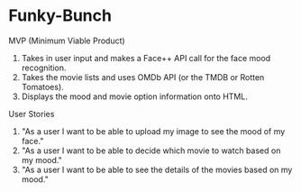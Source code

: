 # Funky-Bunch

MVP (Minimum Viable Product)
1. Takes in user input and makes a Face++ API call for the face mood recognition.
2. Takes the movie lists and uses OMDb API (or the TMDB or Rotten Tomatoes).
3. Displays the mood and movie option information onto HTML.

User Stories
1. "As a user I want to be able to upload my image to see the mood of my face."
2. "As a user I want to be able to decide which movie to watch based on my mood."
3. "As a user I want to be able to see the details of the movies based on my mood."